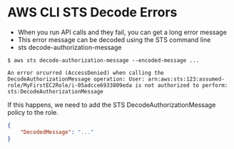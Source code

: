# AWS CLI STS Decode Errors

- When you run API calls and they fail, you can get a long error message
- This error message can be decoded using the STS command line
- sts decode-authorization-message

```console
$ aws sts decode-authorization-message --encoded-message ...

An error orcurred (AccessDenied) when calling the DecodeAuthorizationMessage operation: User: arn:aws:sts:123:assumed-role/MyFirstEC2Role/i-05adcce6933809eda is not authorized to perform: sts:DecodeAuthorizationMessage
```

If this happens, we need to add the STS DecodeAuthorizationMessage policy to the role.

```json
{
    "DecodedMessage": "..."
}
```